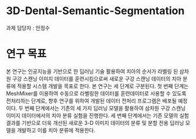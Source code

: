 # 3D-Dental-Semantic-Segmentation

과제 담당자 : 안정수

# 연구 목표

본 연구는 인공지능을 기반으로 한 딥러닝 기술 활용하여 치아의 순서가 라벨링 된 삼차원 구강 스캔닝 이미지 데이터를 훈련시킴으로써 새로운 구강 스캔닝 데이터의 치아 분류에 적용할 시스템 개발을 목표로 한다. 본 연구는 세 단계로 구분된다. 첫 번째 단계는 MeshMixer를 이용하여 수동으로 라벨링한 데이터를 훈련데이터로 사용할 수 있도록 전처리하는 단계로, 향후 연구를 위하여 개발된 데이터 전처리 프로그램은 배포될 예정이다. 두 번째 단계에서는 기존의 세 가지 딥러닝 모델을 활용하여 삼차원 구강 스캔닝 이미지 데이터에서의 치아 분류 실험을 진행한다. 세 번째 단계에서는 기존 모델의 실험 결과를 기반으로 더욱 개선된 새로운 3-D 이미지 데이터의 분류 및 분할 전용 딥러닝 모델을 개발하고 이를 치아 분류에 적용한다.
